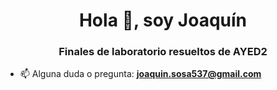 <h1 align="center">Hola 👋, soy Joaquín</h1>
<h3 align="center">Finales de laboratorio resueltos de AYED2</h3>

- 📫 Alguna duda o pregunta: **joaquin.sosa537@gmail.com**

